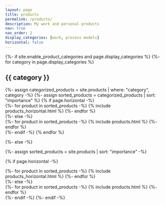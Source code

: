 ```yaml
---
layout: page
title: products
permalink: /products/  
description: My work and personal products
nav: true
nav_order: 2
display_categories: [work, process models]
horizontal: false
---
```


<!-- pages/products.md -->
<div class="products">
{%- if site.enable_product_categories and page.display_categories %}
  <!-- Display categorized products -->
  {%- for category in page.display_categories %}
  <h2 class="category">{{ category }}</h2>
  {%- assign categorized_products = site.products | where: "category", category -%}
  {%- assign sorted_products = categorized_products | sort: "importance" %}
  <!-- Generate cards for each product -->
  {% if page.horizontal -%}
  <div class="container">
    <div class="row row-cols-2">
    {%- for product in sorted_products -%}
      {% include products_horizontal.html %}
    {%- endfor %}
    </div>
  </div>
  {%- else -%}
  <div class="grid">
    {%- for product in sorted_products -%}
      {% include products.html %}
    {%- endfor %}
  </div>
  {%- endif -%}
  {% endfor %}

{%- else -%}
<!-- Display products without categories -->
  {%- assign sorted_products = site.products | sort: "importance" -%}
  <!-- Generate cards for each product -->
  {% if page.horizontal -%}
  <div class="container">
    <div class="row row-cols-2">
    {%- for product in sorted_products -%}
      {% include products_horizontal.html %}
    {%- endfor %}
    </div>
  </div>
  {%- else -%}
  <div class="grid">
    {%- for product in sorted_products -%}
      {% include products.html %}
    {%- endfor %}
  </div>
  {%- endif -%}
{%- endif -%}
</div>
